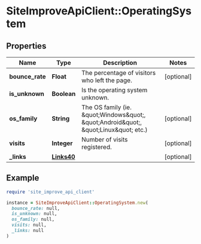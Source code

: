 # SiteImproveApiClient::OperatingSystem

## Properties

| Name | Type | Description | Notes |
| ---- | ---- | ----------- | ----- |
| **bounce_rate** | **Float** | The percentage of visitors who left the page. | [optional] |
| **is_unknown** | **Boolean** | Is the operating system unknown. |  |
| **os_family** | **String** | The OS family (ie. \&quot;Windows\&quot;, \&quot;Android\&quot;, \&quot;Linux\&quot; etc.) | [optional] |
| **visits** | **Integer** | Number of visits registered. | [optional] |
| **_links** | [**Links40**](Links40.md) |  | [optional] |

## Example

```ruby
require 'site_improve_api_client'

instance = SiteImproveApiClient::OperatingSystem.new(
  bounce_rate: null,
  is_unknown: null,
  os_family: null,
  visits: null,
  _links: null
)
```

